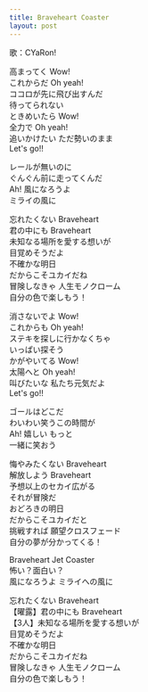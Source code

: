 ```yaml
---
title: Braveheart Coaster
layout: post
---
```

歌：CYaRon!

<p>高まってく Wow!<br />
これからだ Oh yeah!<br />
ココロが先に飛び出すんだ<br />
待ってられない<br />
<a class="chika">ときめいたら Wow!<br />
全力で Oh yeah!<br />
追いかけたい ただ勢いのまま<br />
Let's go!!</a></p>

<p><a class="you">レールが無いのに<br />
ぐんぐん前に走ってくんだ</a><br />
<a class="ruby">Ah! 風になろうよ<br />
ミライの風に</a></p>

<p>忘れたくない Braveheart<br />
君の中にも Braveheart<br />
未知なる場所を愛する想いが<br />
<a class="chika">目覚めそうだよ</a><br />
不確かな明日<br />
だからこそユカイだね<br />
冒険しなきゃ 人生モノクローム<br />
自分の色で楽しもう！</p>

<p><a class="you">消さないでよ Wow!<br />
これからも Oh yeah!<br />
ステキを探しに行かなくちゃ<br />
いっぱい探そう</a><br />
<a class="ruby">かがやいてる Wow!<br />
太陽へと Oh yeah!<br />
叫びたいな 私たち元気だよ<br />
Let's go!!</a></p>

<p><a class="chika">ゴールはどこだ<br />
わいわい笑うこの時間が</a><br />
Ah! 嬉しい もっと<br />
一緒に笑おう</p>

<p>悔やみたくない Braveheart<br />
解放しよう Braveheart<br />
予想以上のセカイ広がる<br />
<a class="you">それが冒険だ</a><br />
おどろきの明日<br />
だからこそユカイだと<br />
挑戦すれば 願望クロスフェード<br />
自分の夢が分かってくる！</p>

<p>Braveheart Jet Coaster<br />
怖い？面白い？<br />
風になろうよ ミライへの風に</p>

<p><a class="chika">忘れたくない Braveheart</a><br />
【<a class="you">曜</a><a class="ruby">露</a>】君の中にも Braveheart<br />
【3人】未知なる場所を愛する想いが<br />
<a class="ruby">目覚めそうだよ</a><br />
不確かな明日<br />
だからこそユカイだね<br />
冒険しなきゃ 人生モノクローム<br />
自分の色で楽しもう！</p>